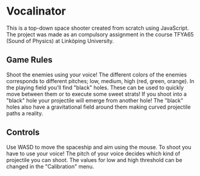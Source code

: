 # Vocalinator

This is a top-down space shooter created from scratch using JavaScript. The project was made as an compulsory assignment in the course 
TFYA65 (Sound of Physics) at Linköping University.


## Game Rules

Shoot the enemies using your voice! The different colors of the enemies corresponds to different pitches; low, medium, high (red, green, orange). In the playing field you'll find "black" holes. These can be used to quickly move between them or to execute some sweet strats!
If you shoot into a "black" hole your projectile will emerge from another hole! The "black" holes also have a gravitational field around them making curved projectile paths a reality.
 
 
 ## Controls
 
 Use WASD to move the spaceship and aim using the mouse.
 To shoot you have to use your voice!
 The pitch of your voice decides which kind of projectile you can shoot. The values for low and high threshold can be changed in the "Calibration" menu.
